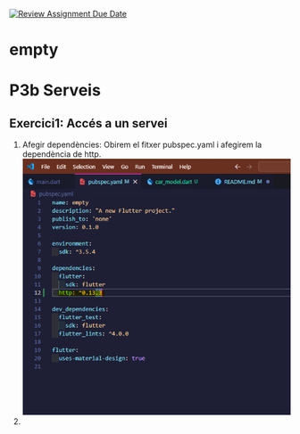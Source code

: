 [![Review Assignment Due Date](https://classroom.github.com/assets/deadline-readme-button-22041afd0340ce965d47ae6ef1cefeee28c7c493a6346c4f15d667ab976d596c.svg)](https://classroom.github.com/a/wk1TK3JR)
# empty

# P3b Serveis

## Exercici1: Accés a un servei

1. Afegir dependències:
   Obirem el fitxer pubspec.yaml i afegirem la dependència de http.
    ![alt text](image.png)
2. 